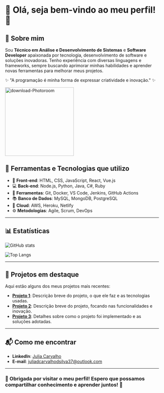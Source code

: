 # 🌸 Olá, seja bem-vindo ao meu perfil! 🌸

## 💖 Sobre mim
Sou **Técnico em Análise e Desenvolvimento de Sistemas** e **Software Developer** apaixonada por tecnologia, desenvolvimento de software e soluções inovadoras. Tenho experiência com diversas linguagens e frameworks, sempre buscando aprimorar minhas habilidades e aprender novas ferramentas para melhorar meus projetos. 

✨ "A programação é minha forma de expressar criatividade e inovação." ✨

<img width="225" height="225" alt="download-Photoroom" src="https://github.com/user-attachments/assets/1a414bf4-2ebd-466a-a32c-160ab285453e" /> 

## 💼 Ferramentas e Tecnologias que utilizo

- 🌱 **Front-end**: HTML, CSS, JavaScript, React, Vue.js
- 💻 **Back-end**: Node.js, Python, Java, C#, Ruby
- 🔧 **Ferramentas**: Git, Docker, VS Code, Jenkins, GitHub Actions
- 📚 **Banco de Dados**: MySQL, MongoDB, PostgreSQL
- 🚀 **Cloud**: AWS, Heroku, Netlify
- ⚙️ **Metodologias**: Agile, Scrum, DevOps

---

## 📊 Estatísticas

![GitHub stats](https://github-readme-stats.vercel.app/api?username=seu-usuario-github&show_icons=true&theme=transparent&hide=prs&count_private=true&hide_title=true)

![Top Langs](https://github-readme-stats.vercel.app/api/top-langs/?username=seu-usuario-github&layout=compact&theme=transparent)

---

## 🌟 Projetos em destaque
Aqui estão alguns dos meus projetos mais recentes:

- **[Projeto 1](https://github.com/seu-usuario-github/projeto1)**: Descrição breve do projeto, o que ele faz e as tecnologias usadas.
- **[Projeto 2](https://github.com/seu-usuario-github/projeto2)**: Descrição breve do projeto, focando nas funcionalidades e inovação.
- **[Projeto 3](https://github.com/seu-usuario-github/projeto3)**: Detalhes sobre como o projeto foi implementado e as soluções adotadas.

---

## 📬 Como me encontrar

- **LinkedIn**: [Julia Carvalho](https://www.linkedin.com/in/julia-carvalho-41b67337a)
- **E-mail**: juliadcarvalhodsilva37@outlook.com

---

### 💌 Obrigada por visitar o meu perfil! Espero que possamos compartilhar conhecimento e aprender juntos! 💫
